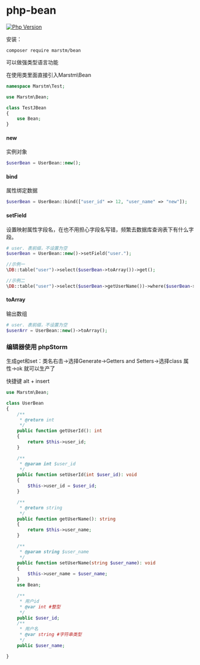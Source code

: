 # php-bean 

[![Php Version](https://img.shields.io/badge/php-%3E=7.1-brightgreen.svg?maxAge=2592000)](https://secure.php.net/)

安装：
```
composer require marstm/bean
```

可以做强类型语言功能

在使用类里面直接引入Marstm\Bean
```php
namespace Marstm\Test;

use Marstm\Bean;

class TestJBean
{
    use Bean;
}
```

#### new

实例对象

```php
$userBean = UserBean::new();
```


#### bind

属性绑定数据

```php
$userBean = UserBean::bind(["user_id" => 12, "user_name" => "new"]);

```
#### setField

设置映射属性字段名，在也不用担心字段名写错，频繁去数据库查询表下有什么字段。
 
```php
# user. 表前缀，不设置为空
$userBean = UserBean::new()->setField("user.");

//示例一
\DB::table("user")->select($userBean->toArray())->get();

//示例二
\DB::table("user")->select($userBean->getUserName())->where($userBean->getUserId(),"10086")->get();
```

#### toArray

输出数组
 
```php
# user. 表前缀，不设置为空
$userArr = UserBean::new()->toArray();
```


### 编辑器使用 phpStorm

生成get和set：类名右击->选择Generate->Getters and Setters->选择class 属性->ok 就可以生产了

快捷键 alt + insert

```php
use Marstm\Bean;

class UserBean
{
    /**
     * @return int
     */
    public function getUserId(): int
    {
        return $this->user_id;
    }

    /**
     * @param int $user_id
     */
    public function setUserId(int $user_id): void
    {
        $this->user_id = $user_id;
    }

    /**
     * @return string
     */
    public function getUserName(): string
    {
        return $this->user_name;
    }

    /**
     * @param string $user_name
     */
    public function setUserName(string $user_name): void
    {
        $this->user_name = $user_name;
    }
    use Bean;

    /**
     * 用户id
     * @var int #整型
     */
    public $user_id;
    /**
     * 用户名
     * @var string #字符串类型
     */
    public $user_name;

}
```
